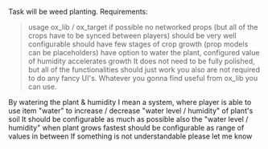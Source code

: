Task will be weed planting.
Requirements:
> usage ox_lib / ox_target if possible
> no networked props (but all of the crops have to be synced between players)
> should be very well configurable
> should have few stages of crop growth (prop models can be placeholders)
> have option to water the plant, configured value of humidity accelerates growth
> It does not need to be fully polished, but all of the functionalities should just work
you also are not required to do any fancy UI's. Whatever you gonna find useful from ox_lib you can use.

By watering the plant & humidity I mean a system, where player is able to use item "water" to increase / decrease "water level / humidity" of plant's soil 
It should be configurable as much as possible
also the "water level / humidity" when plant grows fastest should be configurable as range of values in between
If something is not understandable please let me know